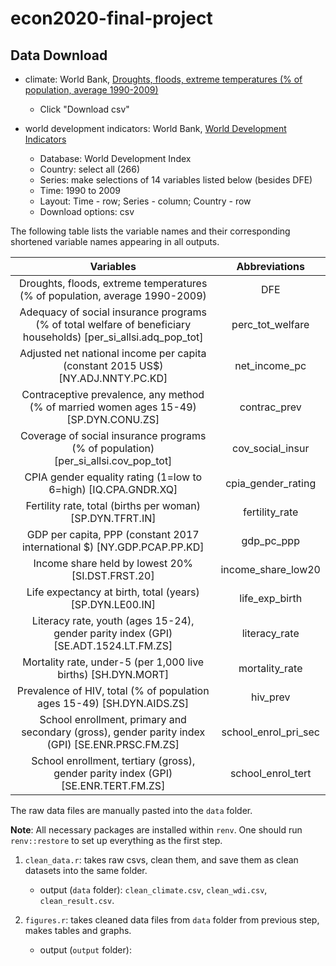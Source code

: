 # econ2020-final-project

## Data Download

- climate: World Bank, [Droughts, floods, extreme temperatures (% of population, average 1990-2009)](https://data.worldbank.org/indicator/EN.CLC.MDAT.ZS)
    - Click "Download csv"

- world development indicators: World Bank, [World Development Indicators](https://databank.worldbank.org/source/world-development-indicators/Type/TABLE/preview/on#)
    - Database: World Development Index
    - Country: select all (266)
    - Series: make selections of 14 variables listed below (besides DFE)
    - Time: 1990 to 2009
    - Layout: Time - row; Series - column; Country - row
    - Download options: csv

The following table lists the variable names and their corresponding shortened variable names appearing in all outputs.

|                                                    Variables                                                    |     Abbreviations    |
|:---------------------------------------------------------------------------------------------------------------:|:--------------------:|
| Droughts, floods, extreme temperatures (% of population, average 1990-2009)                                     | DFE                  |
| Adequacy of social insurance programs (% of total welfare of beneficiary households) [per_si_allsi.adq_pop_tot] | perc_tot_welfare     |
| Adjusted net national income per capita (constant 2015 US$) [NY.ADJ.NNTY.PC.KD]                                 | net_income_pc        |
| Contraceptive prevalence, any method (% of married women ages 15-49) [SP.DYN.CONU.ZS]                           | contrac_prev         |
| Coverage of social insurance programs (% of population) [per_si_allsi.cov_pop_tot]                              | cov_social_insur     |
| CPIA gender equality rating (1=low to 6=high) [IQ.CPA.GNDR.XQ]                                                  | cpia_gender_rating   |
| Fertility rate, total (births per woman) [SP.DYN.TFRT.IN]                                                       | fertility_rate       |
| GDP per capita, PPP (constant 2017 international $) [NY.GDP.PCAP.PP.KD]                                         | gdp_pc_ppp           |
| Income share held by lowest 20% [SI.DST.FRST.20]                                                                | income_share_low20   |
| Life expectancy at birth, total (years) [SP.DYN.LE00.IN]                                                        | life_exp_birth       |
| Literacy rate, youth (ages 15-24), gender parity index (GPI) [SE.ADT.1524.LT.FM.ZS]                             | literacy_rate        |
| Mortality rate, under-5 (per 1,000 live births) [SH.DYN.MORT]                                                   | mortality_rate       |
| Prevalence of HIV, total (% of population ages 15-49) [SH.DYN.AIDS.ZS]                                          | hiv_prev             |
| School enrollment, primary and secondary (gross), gender parity index (GPI) [SE.ENR.PRSC.FM.ZS]                 | school_enrol_pri_sec |
| School enrollment, tertiary (gross), gender parity index (GPI) [SE.ENR.TERT.FM.ZS]                              | school_enrol_tert    |

The raw data files are manually pasted into the `data` folder.

**Note**: All necessary packages are installed within `renv`. One should run `renv::restore` to set up everything as the first step.

1. `clean_data.r`: takes raw csvs, clean them, and save them as clean datasets into the same folder.
    - output (`data` folder): `clean_climate.csv`, `clean_wdi.csv`, `clean_result.csv`.

2. `figures.r`: takes cleaned data files from `data` folder from previous step, makes tables and graphs.
    - output (`output` folder):

